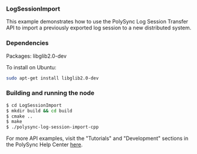 ### LogSessionImport

This example demonstrates how to use the PolySync Log Session Transfer API to import a previously exported log session to a new distributed system.

### Dependencies

Packages: libglib2.0-dev

To install on Ubuntu:

```bash
sudo apt-get install libglib2.0-dev
```

### Building and running the node

```bash
$ cd LogSessionImport 
$ mkdir build && cd build
$ cmake ..
$ make
$ ./polysync-log-session-import-cpp
```

For more API examples, visit the "Tutorials" and "Development" sections in the PolySync Help Center [here](https://help.polysync.io/articles/).
